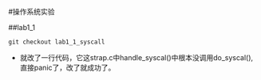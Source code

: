 #操作系统实验

##lab1_1
```
git checkout lab1_1_syscall
```
- 就改了一行代码，它这strap.c中handle_syscal()中根本没调用do_syscal(),直接panic了，改了就成功了。